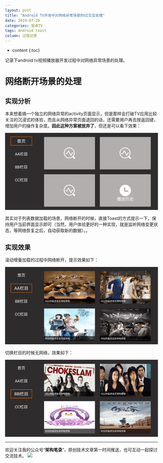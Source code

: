 ```yaml
---
layout: post
title: "Android TV开发中对网络异常场景的UI交互处理"
date: 2019-07-20
categories: 安卓TV
tags: Android toast
column: 过程记录
---
```


* content
{:toc}

记录下android tv视频播放器开发过程中对网络异常场景的处理。





# 网络断开场景的处理

## 实现分析

本来想着搞一个独立的网络异常的activity页面显示，但是那样会打破TV应用比较关注的沉浸式的体验，而且从网络异常页面退回的话，还需要用户再去按返回键，增加用户的操作复杂度。**因此这种方案被放弃了**，但还是可以看下效果：

![](/assets/post_pics/2019-07-21-network%20unavailable%20solution.md/problem_pics10.gif)

其实对于列表数据加载的场景，网络断开的时候，直接Toast的方式提示一下，保持用户当前界面显示即可（当然，用户体验更好的一种实现，就是监听网络变更状态，等网络恢复之后，自动获取新的数据）。。

## 实现效果

滚动增量加载的过程中网络断开，提示效果如下：

![](/assets/post_pics/2019-07-21-network%20unavailable%20solution.md/problem_pics7.gif)


切换栏目的时候无网络，效果如下：

![](/assets/post_pics/2019-07-21-network%20unavailable%20solution.md/problem_pics9.gif)

---

欢迎关注我的公众号“**架构笔录**”，原创技术文章第一时间推送，也可互动一起探讨交流技术。
![](https://raw.githubusercontent.com/veezean/pic_assets/master/assets/comm_pics/contact/gongzhonghao.png)